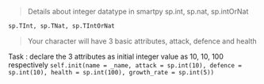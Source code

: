 > Details about integer datatype in smartpy
> sp.int, sp.nat, sp.intOrNat

```python
sp.TInt, sp.TNat, sp.TIntOrNat 
```

> Your character will have 3 basic attributes, attack, defence and health

Task : 
declare the 3 attributes as initial integer value as 10, 10, 100 respectively
`self.init(name = _name, attack = sp.int(10), defence = sp.int(10), health = sp.int(100), growth_rate = sp.int(5))`
